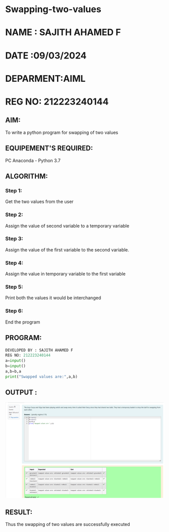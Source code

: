 # Swapping-two-values
# NAME : SAJITH AHAMED F
# DATE :09/03/2024
# DEPARMENT:AIML
# REG NO: 212223240144

## AIM:
To write a python program for swapping of two values
## EQUIPEMENT'S REQUIRED: 
PC
Anaconda - Python 3.7
## ALGORITHM: 
### Step 1:
Get the two values from the user
### Step 2: 
Assign the value of second variable to a temporary variable 
### Step 3: 
Assign the value of the first variable to the second variable.
### Step 4:  
Assign the value in temporary variable to the first variable
### Step 5: 
Print both the values it would be interchanged
### Step 6: 
End the program
## PROGRAM:

```PYTHON
DEVELOPED BY : SAJITH AHAMED F
REG NO: 212223240144
a=input()
b=input()
a,b=b,a
print("Swapped values are:",a,b)
```

## OUTPUT :
![alt text](<Screenshot 2024-04-08 214435.png>)


## RESULT:
Thus the swapping of two values are successfully executed



